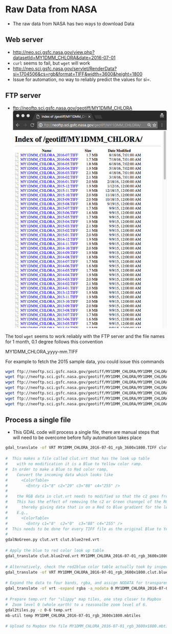 # Raw Data from NASA

* The raw data from NASA has two ways to download Data

## Web server
* http://neo.sci.gsfc.nasa.gov/view.php?datasetId=MY1DMM_CHLORA&date=2016-07-01
* `curl` seems to fail, but `wget` will work
* http://neo.sci.gsfc.nasa.gov/servlet/RenderData?si=1704506&cs=rgb&format=TIFF&width=3600&height=1800
* Issue for automation, no way to reliably predict the values for si=.  


## FTP server

* ftp://neoftp.sci.gsfc.nasa.gov/geotiff/MY1DMM_CHLORA
![Neo FTP](images/FTP.png)


The tool `wget` seems to work reliably with the FTP server and the file names for 1 month, 0.1 degree follows
this convention

MY1DMM_CHLORA_yyyy-mm.TIFF

For example to fetch the 2015 sample data, you could issue this commands

```sh
wget ftp://neoftp.sci.gsfc.nasa.gov/geotiff/MY1DMM_CHLORA/MY1DMM_CHLORA_2016-01.TIFF
wget ftp://neoftp.sci.gsfc.nasa.gov/geotiff/MY1DMM_CHLORA/MY1DMM_CHLORA_2016-02.TIFF
wget ftp://neoftp.sci.gsfc.nasa.gov/geotiff/MY1DMM_CHLORA/MY1DMM_CHLORA_2016-03.TIFF
wget ftp://neoftp.sci.gsfc.nasa.gov/geotiff/MY1DMM_CHLORA/MY1DMM_CHLORA_2016-04.TIFF
wget ftp://neoftp.sci.gsfc.nasa.gov/geotiff/MY1DMM_CHLORA/MY1DMM_CHLORA_2016-05.TIFF
wget ftp://neoftp.sci.gsfc.nasa.gov/geotiff/MY1DMM_CHLORA/MY1DMM_CHLORA_2016-06.TIFF
wget ftp://neoftp.sci.gsfc.nasa.gov/geotiff/MY1DMM_CHLORA/MY1DMM_CHLORA_2016-07.TIFF
```


## Process a single file

* This GDAL code will process a single file, there are manual steps that will need to be overcome before fully automation takes place

```sh
gdal_translate -of VRT MY1DMM_CHLORA_2016-07-01_rgb_3600x1800.TIFF clut.vrt

#  This makes a file called clut.vrt that has the look up table
#    with no modification it is a Blue to Yellow color ramp.
#  In order to make a Blue to Red color ramp,
#    Convert the incoming data which looks like
#      <ColorTable>
#        <Entry c1="8" c2="29" c3="88" c4="255" />
#
#    the RGB data in clut.vrt needs to modified so that the c2 goes from "29" to "0".  
#    This has the effect of removing the c2 or Green channgel of the RGBAlpha file,
#      thereby giving data that is on a Red to Blue gradient for the legend.
#    E.g.,
#      <ColorTable>
#        <Entry	c1="8"	c2="0"	c3="88" c4="255" />
#  This needs to be done for every TIFF file as the original Blue to Yellow ramp would be unique per data sample
#
gdalNoGreen.py clut.vrt clut.blue2red.vrt

# Apply the blue to red color look up table
gdal_translate clut.blue2red.vrt MY1DMM_CHLORA_2016-07-01_rgb_3600x1800.clut.blue2red.TIFF

# Alternatively, check the red2blue color table actually took by inspecting a VRT
gdal_translate -of VRT MY1DMM_CHLORA_2016-07-01_rgb_3600x1800.clut.blue2red.TIFF clut.blue2red.check.vrt

# Expand the data to four bands, rgba, and assign NODATA for transparency over land masses
gdal_translate -of vrt -expand rgba -a_nodata 0 MY1DMM_CHLORA_2016-07-01_rgb_3600x1800.clut.blue2red.TIFF temp.vrt

# Prepare temp.vrt for "slippy" map tiles, one step closer to Mapbox
#  Zoom level 0 (whole earth) to a reasonalbe zoom level of 6.
gdal2tiles.py -z 0-6 temp.vrt
mb-util temp MY1DMM_CHLORA_2016-07-01_rgb_3600x1800.mbtiles

# Upload to Mapbox the file MY1DMM_CHLORA_2016-07-01_rgb_3600x1800.mbtiles 



```
